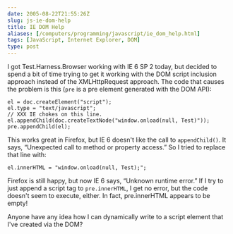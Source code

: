 ```yaml
--- 
date: 2005-08-22T21:55:26Z
slug: js-ie-dom-help
title: IE DOM Help
aliases: [/computers/programming/javascript/ie_dom_help.html]
tags: [JavaScript, Internet Explorer, DOM]
type: post
---
```


I got Test.Harness.Browser working with IE 6 SP 2 today, but decided to spend a
bit of time trying to get it working with the DOM script inclusion approach
instead of the XMLHttpRequest approach. The code that causes the problem is this
(`pre` is a pre element generated with the DOM API):

    el = doc.createElement("script");
    el.type = "text/javascript";
    // XXX IE chokes on this line.
    el.appendChild(doc.createTextNode("window.onload(null, Test)"));
    pre.appendChild(el);

This works great in Firefox, but IE 6 doesn't like the call to `appendChild()`.
It says, “Unexpected call to method or property access.” So I tried to replace
that line with:

    el.innerHTML = "window.onload(null, Test);";

Firefox is still happy, but now IE 6 says, “Unknown runtime error.” If I try to
just append a script tag to `pre.innerHTML`, I get no error, but the code
doesn't seem to execute, either. In fact, pre.innerHTML appears to be empty!

Anyone have any idea how I can dynamically write to a script element that I've
created via the DOM?
